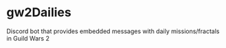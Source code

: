 # gw2Dailies
Discord bot that provides embedded messages with daily missions/fractals in Guild Wars 2
